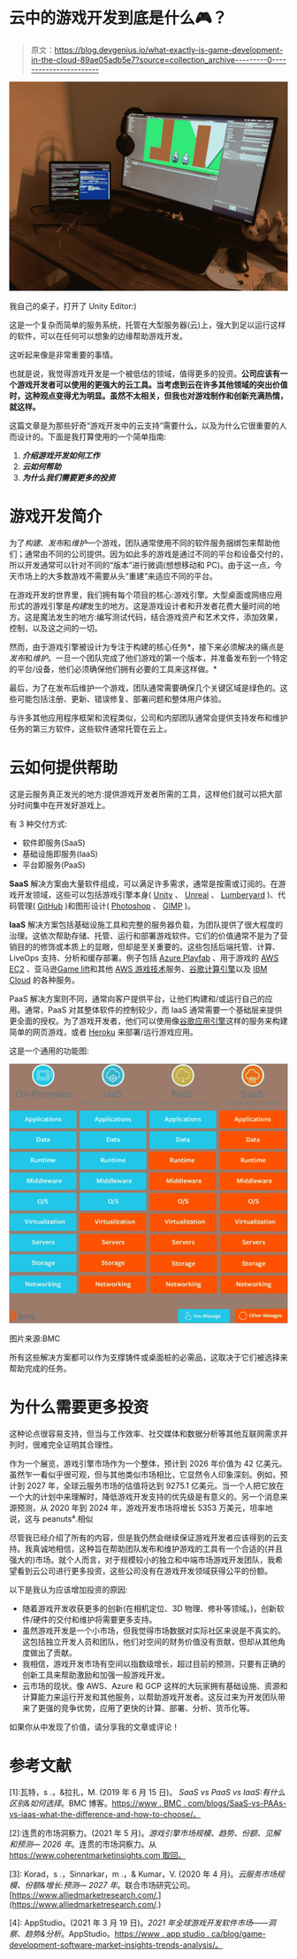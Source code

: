 # 云中的游戏开发到底是什么🎮？

> 原文：<https://blog.devgenius.io/what-exactly-is-game-development-in-the-cloud-89ae05adb5e7?source=collection_archive---------0----------------------->

![](img/33d3acb4d014cb8fd33b04d1749f0456.png)

我自己的桌子，打开了 Unity Editor:)

这是一个复杂而简单的服务系统，托管在大型服务器(云)上，强大到足以运行这样的软件，可以在任何可以想象的边缘帮助游戏开发。

这听起来像是非常重要的事情。

也就是说，我觉得游戏开发是一个被低估的领域，值得更多的投资。**公司应该有一个游戏开发者可以使用的更强大的云工具。当考虑到云在许多其他领域的突出价值时，这种观点变得尤为明显。虽然不太相关，但我也对游戏制作和创新充满热情，就这样。**

这篇文章是为那些好奇“游戏开发中的云支持”需要什么，以及为什么它很重要的人而设计的。下面是我打算使用的一个简单指南:

1.  ***介绍游戏开发如何工作***
2.  ***云如何帮助***
3.  ***为什么我们需要更多的投资***

# 游戏开发简介

为了*构建*、*发布*和*维护*一个游戏，团队通常使用不同的软件服务捆绑包来帮助他们；通常由不同的公司提供。因为如此多的游戏是通过不同的平台和设备交付的，所以开发通常可以针对不同的“版本”进行微调(想想移动和 PC)。由于这一点，今天市场上的大多数游戏不需要从头“重建”来适应不同的平台。

在游戏开发的世界里，我们拥有每个项目的核心:游戏引擎。大型桌面或网络应用形式的游戏引擎是*构建*发生的地方。这是游戏设计者和开发者花费大量时间的地方。这是魔法发生的地方:编写测试代码，结合游戏资产和艺术文件，添加效果，控制，以及这之间的一切。

然而，由于游戏引擎被设计为专注于构建的核心任务*，接下来必须解决的痛点是*发布*和*维护*。一旦一个团队完成了他们游戏的第一个版本，并准备发布到一个特定的平台/设备，他们必须确保他们拥有必要的工具来这样做。*

最后，为了在发布后维护一个游戏，团队通常需要确保几个关键区域是绿色的。这些可能包括注册、更新、错误修复、部署问题和整体用户体验。

与许多其他应用程序框架和流程类似，公司和内部团队通常会提供支持发布和维护任务的第三方软件，这些软件通常托管在云上。

# 云如何提供帮助

这是云服务真正发光的地方:提供游戏开发者所需的工具，这样他们就可以把大部分时间集中在开发好游戏上。

有 3 种交付方式:

*   软件即服务(SaaS)
*   基础设施即服务(IaaS)
*   平台即服务(PaaS)

**SaaS** 解决方案由大量软件组成，可以满足许多需求，通常是按需或订阅的。在游戏开发领域，这些可以包括游戏引擎本身( [Unity](https://unity.com/) 、 [Unreal](https://www.unrealengine.com/en-US/) 、 [Lumberyard](https://aws.amazon.com/lumberyard/) )、代码管理( [GitHub](https://github.com) )和图形设计( [Photoshop](https://www.photoshop.com/en) 、 [GIMP](https://www.gimp.org/) )。

**IaaS** 解决方案包括基础设施工具和完整的服务器负载，为团队提供了很大程度的治理。这依次帮助存储、托管、运行和部署游戏软件。它们的价值通常不是为了营销目的的修饰或本质上的显眼，但却是至关重要的。这些包括后端托管、计算、LiveOps 支持、分析和缓存部署。例子包括 [Azure Playfab](https://azure.microsoft.com/en-ca/services/playfab/) 、用于游戏的 [AWS EC2](https://aws.amazon.com/ec2/?did=ft_card&trk=ft_card&ec2-whats-new.sort-by=item.additionalFields.postDateTime&ec2-whats-new.sort-order=desc) 、亚马逊[Game lift](https://aws.amazon.com/gamelift/)和其他 [AWS 游戏技术](https://aws.amazon.com/gametech/)服务、[谷歌计算引擎](https://cloud.google.com/compute)以及 [IBM Cloud](https://www.ibm.com/cloud/gaming) 的各种服务。

PaaS 解决方案则不同，通常向客户提供平台，让他们构建和/或运行自己的应用。通常，PaaS 对其整体软件的控制较少，而 IaaS 通常需要一个基础层来提供更全面的授权。为了游戏开发者，他们可以使用像[谷歌应用引擎](https://cloud.google.com/appengine)这样的服务来构建简单的网页游戏，或者 [Heroku](https://www.heroku.com/) 来部署/运行游戏应用。

这是一个通用的功能图:

![](img/86e1a928da7cc9abe0d8c16386f35902.png)

图片来源:BMC

所有这些解决方案都可以作为支撑铸件或桌面桩的必需品，这取决于它们被选择来帮助完成的任务。

# 为什么需要更多投资

这种论点很容易支持，但当与工作效率、社交媒体和数据分析等其他互联网需求并列时，很难完全证明其合理性。

作为一个展览，游戏引擎市场作为一个整体，预计到 2026 年价值为 42 亿美元。虽然乍一看似乎很可观，但与其他类似市场相比，它显然令人印象深刻。例如，预计到 2027 年，全球云服务市场的估值将达到 9275.1 亿美元。当一个人把它放在一个大的计划中来理解时，降低游戏开发支持的优先级是有意义的。另一个消息来源预测，从 2020 年到 2024 年，游戏开发市场将增长 5353 万美元，坦率地说，这与 peanuts⁴.相似

尽管我已经介绍了所有的内容，但是我仍然会继续保证游戏开发者应该得到的云支持。我真诚地相信，这种旨在帮助团队发布和维护游戏的工具有一个合适的(并且强大的)市场。就个人而言，对于规模较小的独立和中端市场游戏开发团队，我希望看到云公司进行更多投资，这些公司没有在游戏开发领域获得公平的份额。

以下是我认为应该增加投资的原因:

*   随着游戏开发收获更多的创新(在相机定位、3D 物理、修补等领域。)，创新软件/硬件的交付和维护将需要更多支持。
*   虽然游戏开发是一个小市场，但我觉得市场数据对实际社区来说是不真实的。这包括独立开发人员和团队，他们对空间的财务价值没有贡献，但却从其他角度做出了贡献。
*   我相信，游戏开发市场有空间以指数级增长，超过目前的预测，只要有正确的创新工具来帮助激励和加强一般游戏开发。
*   云市场的现状。像 AWS、Azure 和 GCP 这样的大玩家拥有基础设施、资源和计算能力来运行开发和其他服务，以帮助游戏开发者。这反过来为开发团队带来了更强的竞争优势，应用了更快的计算、部署、分析、货币化等。

如果你从中发现了价值，请分享我的文章或评论！

# **参考文献**

[1]:瓦特，s .，&拉扎，M. (2019 年 6 月 15 日)。 *SaaS vs PaaS vs IaaS:有什么区别&如何选择*。BMC 博客。[https://www . BMC . com/blogs/SaaS-vs-PAAs-vs-iaas-what-the-difference-and-how-to-choose/。](https://www.bmc.com/blogs/saas-vs-paas-vs-iaas-whats-the-difference-and-how-to-choose/.)

[2]:连贯的市场洞察力。(2021 年 5 月)。*游戏引擎市场规模、趋势、份额、见解和预测— 2026 年*。连贯的市场洞察力。从[https://www.coherentmarketinsights.com 取回。](https://www.coherentmarketinsights.com/ongoing-insight/game-engines-market-2382#:~:text=The%20global%20game%20engines%20market,10.6%25%20between%202017%20and%202026.&text=Growing%20gaming%20industry%20is%20expected,the%20global%20game%20engines%20market.)

[3]: Korad，s .，Sinnarkar，m .，& Kumar，V. (2020 年 4 月)。*云服务市场规模、份额&增长:预测— 2027 年*。联合市场研究公司。[https://www.alliedmarketresearch.com/.](https://www.alliedmarketresearch.com/.)

[4]: AppStudio。(2021 年 3 月 19 日)。*2021 年全球游戏开发软件市场——洞察、趋势&分析*。AppStudio。[https://www . app studio . ca/blog/game-development-software-market-insights-trends-analysis/。](https://www.appstudio.ca/blog/game-development-software-market-insights-trends-analysis/.)